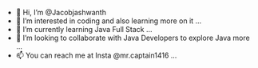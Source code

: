 - 👋 Hi, I’m @Jacobjashwanth
- 👀 I’m interested in coding and also learning more on it ...
- 🌱 I’m currently learning Java Full Stack ...
- 💞️ I’m looking to collaborate with Java Developers to explore Java more ...
- 📫 You can reach me at Insta @mr.captain1416 ...

<!---
Jacobjashwanth/Jacobjashwanth is a ✨ special ✨ repository because its `README.md` (this file) appears on your GitHub profile.
You can click the Preview link to take a look at your changes.
--->
